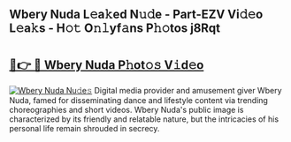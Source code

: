 ## Wbery Nuda L𝚎a𝚔ed N𝚞𝚍e - Part-EZV Vi𝚍𝚎o L𝚎a𝚔s - H𝚘𝚝 O𝚗𝚕yf𝚊ns P𝚑𝚘tos j8Rqt

# <h2><a href="http://kf2ro4.oniu.top/?m=Wbery+Nuda">🔗👉 🔴 Wbery Nuda P𝚑ot𝚘𝚜 V𝚒d𝚎o</a></h2>

[![Wbery Nuda Nu𝚍e𝚜](https://i.imgur.com/0qMVB7G.gif)](http://kf2ro4.oniu.top/?m=Wbery+Nuda)
Digital media provider and amusement giver Wbery Nuda, famed for disseminating dance and lifestyle content via trending choreographies and short videos. Wbery Nuda's public image is characterized by its friendly and relatable nature, but the intricacies of his personal life remain shrouded in secrecy.  
